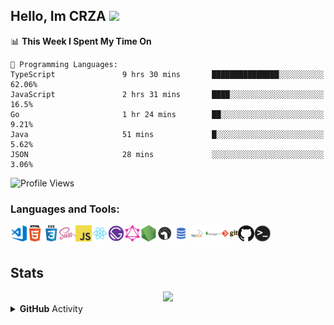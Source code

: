 

## Hello, Im CRZA <img src="https://raw.githubusercontent.com/SudhanPlayz/SudhanPlayz/master/images/WaveIcon.gif" width="30px">

<!--START_SECTION:waka-->
📊 **This Week I Spent My Time On** 

```text
💬 Programming Languages: 
TypeScript               9 hrs 30 mins       ███████████████░░░░░░░░░░   62.06% 
JavaScript               2 hrs 31 mins       ████░░░░░░░░░░░░░░░░░░░░░   16.5% 
Go                       1 hr 24 mins        ██░░░░░░░░░░░░░░░░░░░░░░░   9.21% 
Java                     51 mins             █░░░░░░░░░░░░░░░░░░░░░░░░   5.62% 
JSON                     28 mins             ░░░░░░░░░░░░░░░░░░░░░░░░░   3.06%

```


<!--END_SECTION:waka-->

![Profile Views](https://komarev.com/ghpvc/?username=CRZA5&color=blueviolet)
### Languages and Tools:

<img align="left" alt="Visual Studio Code" width="26px" src="https://raw.githubusercontent.com/github/explore/80688e429a7d4ef2fca1e82350fe8e3517d3494d/topics/visual-studio-code/visual-studio-code.png" />
<img align="left" alt="HTML5" width="26px" src="https://raw.githubusercontent.com/github/explore/80688e429a7d4ef2fca1e82350fe8e3517d3494d/topics/html/html.png" />
<img align="left" alt="CSS3" width="26px" src="https://raw.githubusercontent.com/github/explore/80688e429a7d4ef2fca1e82350fe8e3517d3494d/topics/css/css.png" />
<img align="left" alt="Sass" width="26px" src="https://raw.githubusercontent.com/github/explore/80688e429a7d4ef2fca1e82350fe8e3517d3494d/topics/sass/sass.png" />
<img align="left" alt="JavaScript" width="26px" src="https://raw.githubusercontent.com/github/explore/80688e429a7d4ef2fca1e82350fe8e3517d3494d/topics/javascript/javascript.png" />
<img align="left" alt="React" width="26px" src="https://raw.githubusercontent.com/github/explore/80688e429a7d4ef2fca1e82350fe8e3517d3494d/topics/react/react.png" />
<img align="left" alt="Gatsby" width="26px" src="https://raw.githubusercontent.com/github/explore/e94815998e4e0713912fed477a1f346ec04c3da2/topics/gatsby/gatsby.png" />
<img align="left" alt="GraphQL" width="26px" src="https://raw.githubusercontent.com/github/explore/80688e429a7d4ef2fca1e82350fe8e3517d3494d/topics/graphql/graphql.png" />
<img align="left" alt="Node.js" width="26px" src="https://raw.githubusercontent.com/github/explore/80688e429a7d4ef2fca1e82350fe8e3517d3494d/topics/nodejs/nodejs.png" />
<img align="left" alt="Deno" width="26px" src="https://raw.githubusercontent.com/github/explore/361e2821e2dea67711cde99c9c40ed357061cf27/topics/deno/deno.png" />
<img align="left" alt="SQL" width="26px" src="https://raw.githubusercontent.com/github/explore/80688e429a7d4ef2fca1e82350fe8e3517d3494d/topics/sql/sql.png" />
<img align="left" alt="MySQL" width="26px" src="https://raw.githubusercontent.com/github/explore/80688e429a7d4ef2fca1e82350fe8e3517d3494d/topics/mysql/mysql.png" />
<img align="left" alt="MongoDB" width="26px" src="https://raw.githubusercontent.com/github/explore/80688e429a7d4ef2fca1e82350fe8e3517d3494d/topics/mongodb/mongodb.png" />
<img align="left" alt="Git" width="26px" src="https://raw.githubusercontent.com/github/explore/80688e429a7d4ef2fca1e82350fe8e3517d3494d/topics/git/git.png" />
<img align="left" alt="GitHub" width="26px" src="https://raw.githubusercontent.com/github/explore/78df643247d429f6cc873026c0622819ad797942/topics/github/github.png" />
<img align="left" alt="Terminal" width="26px" src="https://raw.githubusercontent.com/github/explore/80688e429a7d4ef2fca1e82350fe8e3517d3494d/topics/terminal/terminal.png" />

<br />
<br />

## Stats
<div align="center"><img src="https://github-profile-trophy.vercel.app/?username=CRZA5&theme=dracula"></div>

<details>
  <summary><b>GitHub</b> Activity</summary>
  <img align="left" src="https://github-readme-stats.vercel.app/api?username=CRZA5&theme=tokyonight"><img align="right" src="https://github-readme-stats.vercel.app/api/top-langs/?username=CRZA5&theme=tokyonight&hide=batchfile">
</details>

